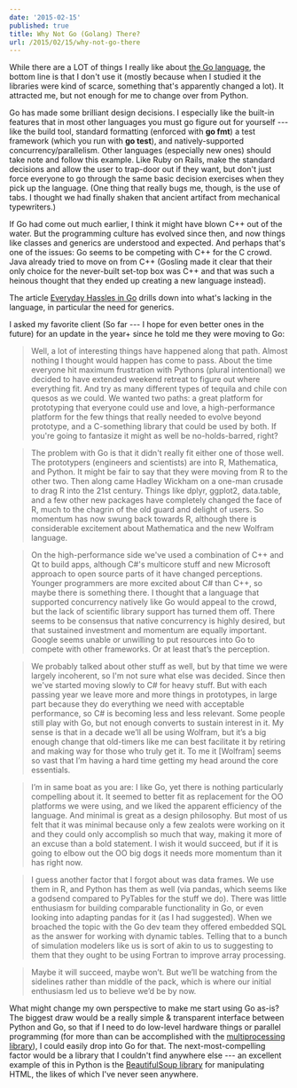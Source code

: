 ```yaml
---
date: '2015-02-15'
published: true
title: Why Not Go (Golang) There?
url: /2015/02/15/why-not-go-there
---
```



While there are a LOT of things I really like about [the Go language](http://golang.org/), the bottom line is that I don't use it (mostly because when I studied it the libraries were kind of scarce, something that's apparently changed a lot). It attracted me, but not enough for me to change over from Python.

Go has made some brilliant design decisions. I especially like the built-in features that in most other languages you must go figure out for yourself --- like the build tool, standard formatting (enforced with **go fmt**) a test framework (which you run with **go test**), and natively-supported concurrency/parallelism. Other languages (especially new ones) should take note and follow this example. Like Ruby on Rails, make the standard decisions and allow the user to trap-door out if they want, but don't just force everyone to go through the same basic decision exercises when they pick up the language. (One thing that really bugs me, though, is the use of tabs. I thought we had finally shaken that ancient artifact from mechanical typewriters.)

If Go had come out much earlier, I think it might have blown C++ out of the water. But the programming culture has evolved since then, and now things like classes and generics are understood and expected. And perhaps that's one of the issues: Go seems to be competing with C++ for the C crowd. Java already tried to move on from C++ (Gosling made it clear that their only choice for the never-built set-top box was C++ and that was such a heinous thought that they ended up creating a new language instead). 

The article [Everyday Hassles in Go](http://crufter.com/2014/12/01/everyday-hassles-in-go/) drills down into what's lacking in the language, in particular the need for generics.

I asked my favorite client (So far --- I hope for even better ones in the future) for an update in the year+ since he told me they were moving to Go:

> Well, a lot of interesting things have happened along that path. Almost nothing I thought would happen has come to pass. About the time everyone hit maximum frustration with Pythons (plural intentional) we decided to have extended weekend retreat to figure out where everything fit. And try as many different types of tequila and chile con quesos as we could. We wanted two paths: a great platform for prototyping that everyone could use and love, a high-performance platform for the few things that really needed to evolve beyond prototype, and a C-something library that could be used by both. If you're going to fantasize it might as well be no-holds-barred, right?

> The problem with Go is that it didn't really fit either one of those well. The prototypers (engineers and scientists) are into R, Mathematica, and Python. It might be fair to say that they were moving from R to the other two. Then along came Hadley Wickham on a one-man crusade to drag R into the 21st century. Things like dplyr, ggplot2, data.table, and a few other new packages have completely changed the face of R, much to the chagrin of the old guard and delight of users. So momentum has now swung back towards R, although there is considerable excitement about Mathematica and the new Wolfram language.

> On the high-performance side we've used a combination of C++ and Qt to build apps, although C#'s multicore stuff and new Microsoft approach to open source parts of it have changed perceptions. Younger programmers are more excited about C# than C++, so maybe there is something there. I thought that a language that supported concurrency natively like Go would appeal to the crowd, but the lack of scientific library support has turned them off. There seems to be consensus that native concurrency is highly desired, but that sustained investment and momentum are equally important. Google seems unable or unwilling to put resources into Go to compete with other frameworks. Or at least that’s the perception.

> We probably talked about other stuff as well, but by that time we were largely incoherent, so I'm not sure what else was decided. Since then we've started moving slowly to C# for heavy stuff. But with each passing year we leave more and more things in prototypes, in large part because they do everything we need with acceptable performance, so C# is becoming less and less relevant. Some people still play with Go, but not enough converts to sustain interest in it. My sense is that in a decade we’ll all be using Wolfram, but it’s a big enough change that old-timers like me can best facilitate it by retiring and making way for those who truly get it. To me it [Wolfram] seems so vast that I’m having a hard time getting my head around the core essentials.

> I’m in same boat as you are: I like Go, yet there is nothing particularly compelling about it. It seemed to better fit as replacement for the OO platforms we were using, and we liked the apparent efficiency of the language. And minimal is great as a design philosophy. But most of us felt that it was minimal because only a few zealots were working on it and they could only accomplish so much that way, making it more of an excuse than a bold statement. I wish it would succeed, but if it is going to elbow out the OO big dogs it needs more momentum than it has right now.

> I guess another factor that I forgot about was data frames. We use them in R, and Python has them as well (via pandas, which seems like a godsend compared to PyTables for the stuff we do). There was little enthusiasm for building comparable functionality in Go, or even looking into adapting pandas for it (as I had suggested). When we broached the topic with the Go dev team they offered embedded SQL as the answer for working with dynamic tables. Telling that to a bunch of simulation modelers like us is sort of akin to us to suggesting to them that they ought to be using Fortran to improve array processing.

> Maybe it will succeed, maybe won’t. But we’ll be watching from the sidelines rather than middle of the pack, which is where our initial enthusiasm led us to believe we’d be by now. 

What might change my own perspective to make me start using Go as-is? The biggest draw would be a really simple & transparent interface between Python and Go, so that if I need to do low-level hardware things or parallel programming (for more than can be accomplished with the [multiprocessing library](https://docs.python.org/3.4/library/multiprocessing.html)), I could easily drop into Go for that. The next-most-compelling factor would be a library that I couldn't find anywhere else --- an excellent example of this in Python is the [BeautifulSoup library](http://www.crummy.com/software/BeautifulSoup/) for manipulating HTML, the likes of which I've never seen anywhere.



